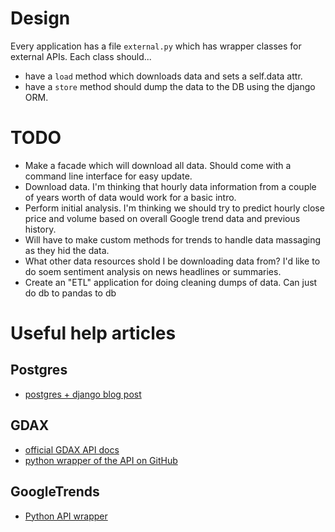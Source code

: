 # Design

Every application has a file `external.py` which has wrapper classes for external APIs. Each class should...
- have a `load` method which downloads data and sets a self.data attr.
- have a `store` method should dump the data to the DB using the django ORM.

# TODO

- Make a facade which will download all data. Should come with a command line interface for easy update.
- Download data. I'm thinking that hourly data information from a couple of years worth of data would work for a basic intro.
- Perform initial analysis. I'm thinking we should try to predict hourly close price and volume based on overall Google trend data and previous history.
- Will have to make custom methods for trends to handle data massaging as they hid the data.
- What other data resources shold I be downloading data from? I'd like to do soem sentiment analysis on news headlines or summaries.
- Create an "ETL" application for doing cleaning dumps of data. Can just do db to pandas to db

# Useful help articles

## Postgres

- [postgres + django blog post](http://www.marinamele.com/taskbuster-django-tutorial/install-and-configure-posgresql-for-django)

## GDAX

- [official GDAX API docs](https://docs.gdax.com/)
- [python wrapper of the API on GitHub](https://github.com/danpaquin/GDAX-Python)

## GoogleTrends

- [Python API wrapper](https://github.com/GeneralMills/pytrends)